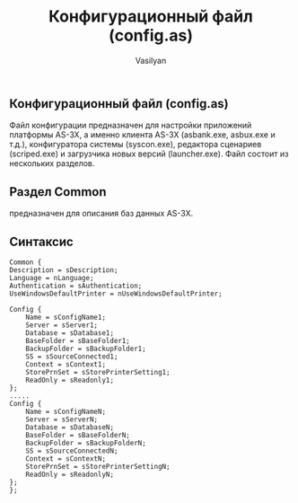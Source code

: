 ﻿---
layout: post
title: "Конфигурационный файл (config.as)"
author: "Vasilyan"
categories: help
---

<!-- ---
layout: home
--- -->

## Конфигурационный файл (config.as)

Файл конфигурации предназначен для настройки приложений платформы AS-3X, а именно клиента AS-3X (asbank.exe, 
asbux.exe и т.д.), конфигураторa системы (syscon.exe), редактора сценариев (scriped.exe) и загрузчика новых версий (launcher.exe). Файл состоит из нескольких разделов.


## Раздел Common
предназначен для описания баз данных AS-3X.

## Синтаксис
```
Common {
Description = sDescription;
Language = nLanguage;
Authentication = sAuthentication;
UseWindowsDefaultPrinter = nUseWindowsDefaultPrinter;

Config {
    Name = sConfigName1;
    Server = sServer1; 
    Database = sDatabase1;
    BaseFolder = sBaseFolder1;
    BackupFolder = sBackupFolder1;
    SS = sSourceConnected1;
    Context = sContext1;
    StorePrnSet = sStorePrinterSetting1;
    ReadOnly = sReadonly1;
};
.....
Config {
    Name = sConfigNameN;
    Server = sServerN; 
    Database = sDatabaseN;
    BaseFolder = sBaseFolderN;
    BackupFolder = sBackupFolderN;
    SS = sSourceConnectedN;
    Context = sContextN;
    StorePrnSet = sStorePrinterSettingN;
    ReadOnly = sReadonlyN;
};
};
```
<!--
<p>Раздел <strong>Common</strong> состоит из следующих частей:</p>

<table>
    <thead>
        <tr>
            <th>Параметр</th>
            <th>Описание</th>
        </tr>
    </thead>
    <tbody>
        <tr>
            <td class="param">sConfigName</td>
            <td>строковое выражение, описывающее конфигурацию</td>
        </tr>
        <tr>
            <td class="param">sServer</td>
            <td>строковое выражение, задающее SQL сервер</td>
        </tr>
        <tr>
            <td class="param">sDatabase</td>
            <td>строковое выражение, задающее базу данных на сервере</td>
        </tr>
        <tr>
            <td class="param">sBaseFolder</td>
            <td>
                строковое выражение, задающее относительный путь к каталогу, где расположены системные описания. Параметр 
используется конфигуратором системы и редактором сценариев
            </td>
        </tr>
        <tr>
            <td class="param">sBackupFolder</td>
            <td>
                строковое выражение, задающее 
путь к каталогу (shared path), где расположены резервные копии базы данных. 
Параметр используется конфигуратором системы и клиентом AS-3X для задач 
управления резервными копиями.
            </td>
        </tr>
        <tr>
            <td class="param">sSourceConnected</td>
            <td>
                строковое выражение, задающее
                связь с Team Foundation Server. Возможны значения &quot;YES&quot; и &quot;NO&quot;, по
                умолчанию &quot;NO&quot;. Параметр используется редактором сценариев, при значении &quot;YES&quot;
                параметр <var>sBaseFolder</var> должен быть определен
            </td>
        </tr>
        <tr>
            <td class="param">sContext</td>
            <td>
                строковое выражение, задающее 
                контекст приложения. Возможны следующие значения 
                &quot;ASBANK&quot;, &quot;ASENTERPRISE&quot;, &quot;ASWAGES&quot;, &quot;ASMOBILETRADE&quot;.
                Параметр используется редактором сценариев для организации корректной 
                контекстной помощи
            </td>
        </tr>
        <tr>
            <td class="param">sStorePrinterSetting</td>
            <td>
                числовое выражение, задающее 
раздел реестра для сохранения установок принтера. При значении 1 - 
HKEY_CURRENT_USER , а при остальных значениях- HKEY_LOCAL_MACHINE.
            </td>
        </tr>
        <tr>
            <td class="param">sReadOnly</td>
            <td>
                числовое выражение, задающее 
режим работы с базой данных. При значении 1 - подключение к базе данных 
осуществляется в режиме &quot;только для чтения&quot;, а при остальных значениях - в 
режиме &quot;чтения/запись&quot;.<br />
                В режиме &quot;только для чтения&quot; для входа в систему нету необходимости прoизводить 
синхронизацию пользователей с системной таблицей syslogins, это крайне 
удобно в случае работы с реплицированной базой данных.
            </td>
        </tr>
        <tr>
            <td class="param">nLanguage</td>
            <td>
                числовое выражение, задающее 
язык системы. Возможны следующие значения 1 - Армянский, 3 - Английский. 
Значение параметра для клиента AS-3X
    в дальнейшем переопределяется настройкой пользователя
            </td>
        </tr>
        <tr>
            <td class="param">sDescription</td>
            <td>строковое выражение, описание раздела</td>
        </tr>
        <tr>
            <td class="param">sAuthentication</td>
            <td>
                строковое выражение, 
определяющее режим аутентификации приложения. Если значение данного 
параметра равно
                &quot;Windows&quot;, тогда доступ к системе происходит по Windows-логину 
пользователя, в прoтивном случае - по логину SQL Server-а. Все пользователи 
системы должны работать по единой схеме аутентификации.
            </td>
        </tr>
        <tr>
            <td class="param">nUseWindowsDefaultPrinter</td>
            <td>
                числовое выражение, задающее 
режим работы с принтером. При значении 0 - принтер, на котором нужно печатать, 
можно выбрать из настроек программы, а при остальных значениях используется windows default принтер.<br/>
                По умолчанию принимает значение 0.
            </td>
        </tr>
    </tbody>
</table>

<h2>Отделение BaseFolder</h2>
<p>
    Для работы с большим количеством проектов и баз данных
    дана возможность отделения BaseFolder-ов от конфигураций баз данных.<br />
    При отделении конфигуратор системы(SysCon.exe) и редактор сценариев(Scriped.exe) 
    работают уже с отделёнными BaseFolder-ми.
</p>

<h2>Синтаксис</h2>

<pre><code><strong>Common</strong> {
...
<strong>BaseFolder</strong> {
    <strong>Path</strong> = <em>sBaseFolder1</em>;
    <strong>SS</strong> = <em>sSourceConnected1</em>;
    <strong>Context</strong> = <em>sContext1</em>;
};
.....
<strong>BaseFolder</strong> {
    <strong>Path</strong> = <em>sBaseFolderN</em>;
    <strong>SS</strong> = <em>sSourceConnectedN</em>;
    <strong>Context</strong> = <em>sContextN</em>;
};
};</code></pre>

<p>Параметры те же самые, что и в конфигурациях</p>

<h2>Раздел Launcher</h2>
<p>
    предназначен для описания 
файлов, обновление которых может быть произведено с сервера базы данных. 
Данный раздел используется конфигуратором системы и загрузчиком новых версий.
</p>

<h2>Синтаксис</h2>

<pre><code><strong>Launcher</strong> {
<strong>Description</strong> = <em>sDescription</em>;
<strong>Server</strong> = <em>sServer</em>;
<strong>Database</strong> = <em>sDataBase</em>;
<strong>Update</strong> { <strong>Name</strong> = <em>sFileName1</em>; <strong>[="SELFREG";]</strong> };
. . . . .
<strong>Update</strong> { <strong>Name</strong> = <em>sFileNameM</em>; <strong>[="SELFREG";]</strong> };
};</code></pre>

<p>Раздел <strong>Launcher</strong> состоит из следующих частей:</p>

<table>
    <thead>
        <tr>
            <th>Параметр</th>
            <th>Описание</th>
        </tr>
    </thead>
    <tbody>
        <tr>
            <td class="param">sServer</td>
            <td>строковое выражение, задающее SQL сервер</td>
        </tr>
        <tr>
            <td class="param">sDataBase</td>
            <td>
                строковое выражение, задающее базу данных на сервере.
                <br />
                При отсутствии используется первая база данных в кофигурациях с заданного сервера.
            </td>
        </tr>
        <tr>
            <td class="param">sFileName</td>
            <td>строковое выражение, задающее относительный путь к файлу</td>
        </tr>
        <tr>
            <td class="param">sBaseFolder</td>
            <td>
                строковое выражение, задающее 
относительный путь к каталогу, где расположены системные описания. Параметр 
используется конфигуратором системы и редактором сценариев
            </td>
        </tr>
        <tr>
            <td><strong>SELFREG</strong></td>
            <td>
                необязательное поле, задаваемое 
при необходимости регистрации обновленного файла, используется для 
регистрации OLE серверов.
            </td>
        </tr>
    </tbody>
</table>

<p>
    <strong>Примечание. </strong>Если для файла невозможно 
определить версию возможностями операционной системы, то используется файл с 
расширением .ver и тем же именем. Например, для файла <strong>asolap.xla</strong> файл <strong>asolap.ver</strong>
    может иметь следующее содержание:
</p>

<blockquote>
    <p>
        1.2.1.30<br />
        Armenian Software<br />
        AS3XX Kernel with Bank extension<br />
        Copyright . 1997-2000, Armenian Software, Ltd.<br />
    </p>
</blockquote>

<h2>Раздел Scriped</h2>
<p>предназначен для задания конфигурации редактора сценариев.</p>

<h2>Синтаксис</h2>

<pre><code><strong>Scriped</strong> {
<strong>TFS</strong> = <em>sTfsUrl</em>;
};</code></pre>


<p>Раздел <strong>Scriped</strong> состоит из следующих частей:</p>

<table>
    <thead>
        <tr>
            <th>Параметр</th>
            <th>Описание</th>
        </tr>
    </thead>
    <tbody>
        <tr>
            <td class="param">sTfsUrl</td>
            <td>строковое выражение, задающее web адресс репозитария в Team Foundation Server</td>
        </tr>
    </tbody>
</table>

<h4>Примечание</h4>

<p>
    См. также<br />
    <a href="GlobalConfig.htm">Глобальный конфигурационный файл</a>
</p>
-->